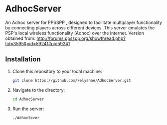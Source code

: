 # AdhocServer

An Adhoc server for PPSSPP , designed to facilitate multiplayer functionality by connecting players across different devices. This server emulates the PSP's local wireless functionality (Adhoc) over the internet.
Version obtained from: http://forums.ppsspp.org/showthread.php?tid=3595&pid=59241#pid59241

## Installation

1. Clone this repository to your local machine:

   ```bash
   git clone https://github.com/Felyshae/AdhocServer.git

2. Navigate to the directory:

    ```bash
    cd AdhocServer

3. Run the server:

   ```bash
   ./AdhocSever
